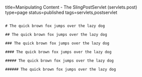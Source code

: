 title=Manipulating Content - The SlingPostServlet (servlets.post)		
type=page
status=published
tags=servlets,postservlet
~~~~~~

# The quick brown fox jumps over the lazy dog

## The quick brown fox jumps over the lazy dog

### The quick brown fox jumps over the lazy dog

#### The quick brown fox jumps over the lazy dog

##### The quick brown fox jumps over the lazy dog

###### The quick brown fox jumps over the lazy dog